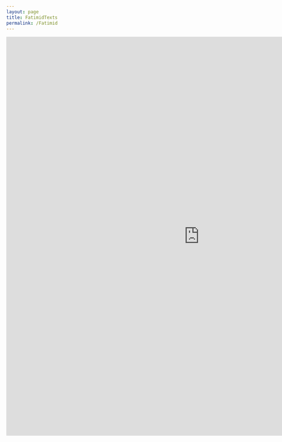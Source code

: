 ```yaml
---
layout: page
title: FatimidTexts
permalink: /Fatimid
---
```


<iframe width="1024" height="1060" src="https://app.powerbi.com/view?r=eyJrIjoiN2UwODNlNTEtZTVhZS00NjdiLTk5YjgtNmYxNjMzYzliZmY1IiwidCI6Ijk1ZjZmYjYyLWI1YzUtNDkwNC04NTZjLTJlYTNiNGNjZTA4MyJ9&pageName=ReportSection21a3c936f36c44cd9177" frameborder="0" allowFullScreen="true"></iframe>
